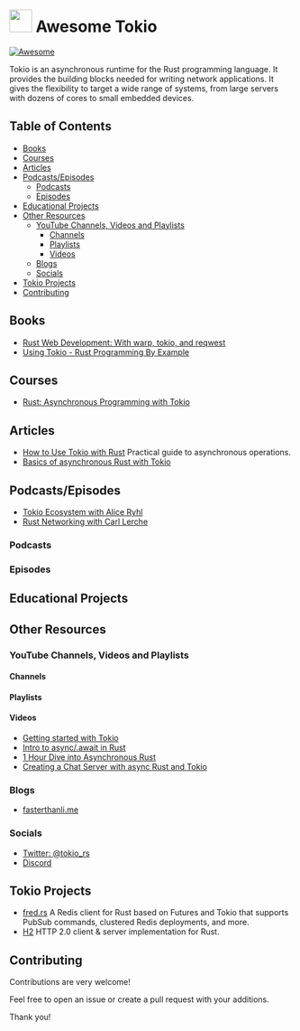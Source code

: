 # [<img src="https://upload.wikimedia.org/wikipedia/commons/thumb/6/60/Tokio_logo.svg/1200px-Tokio_logo.svg.png" width="40">](https://github.com/tokio-rs/tokio) Awesome Tokio

[![Awesome](https://awesome.re/badge.svg)](https://awesome.re)

Tokio is an asynchronous runtime for the Rust programming language. It provides the building blocks needed for writing network applications. It gives the flexibility to target a wide range of systems, from large servers with dozens of cores to small embedded devices.

## Table of Contents

- [Books](#books)
- [Courses](#courses)
- [Articles](#articles)
- [Podcasts/Episodes](#podcastsepisodes)
  - [Podcasts](#podcasts)
  - [Episodes](#episodes)
- [Educational Projects](#educational-projects)
- [Other Resources](#other-resources)
  - [YouTube Channels, Videos and Playlists](#youtube-channels-videos-and-playlists)
    - [Channels](#channels)
    - [Playlists](#playlists)
    - [Videos](#videos)
  - [Blogs](#blogs)
  - [Socials](#socials)
- [Tokio Projects](#tokio-projects)
- [Contributing](#contributing)

## Books

- [Rust Web Development: With warp, tokio, and reqwest](https://www.amazon.com/Rust-Web-Development-Bastian-Gruber/dp/1617299006)
- [Using Tokio - Rust Programming By Example](https://www.oreilly.com/library/view/rust-programming-by/9781788390637/ea68ba00-b120-44d5-9ad5-d6642b3229b2.xhtml)

## Courses

- [Rust: Asynchronous Programming with Tokio](https://www.linkedin.com/learning/rust-asynchronous-programming-with-tokio)

## Articles

- [How to Use Tokio with Rust](https://altimetrikpoland.medium.com/how-to-use-tokio-with-rust-f42a56cbd720) Practical guide to asynchronous operations.
- [Basics of asynchronous Rust with Tokio](https://jbarszczewski.hashnode.dev/basics-of-asynchronous-rust-with-tokio)

## Podcasts/Episodes

- [Tokio Ecosystem with Alice Ryhl](https://rustacean-station.org/episode/046-alice-ryhl/)
- [Rust Networking with Carl Lerche](https://softwareengineeringdaily.com/2018/06/19/rust-networking-with-carl-lerche/)

### Podcasts

### Episodes


## Educational Projects

## Other Resources

### YouTube Channels, Videos and Playlists

#### Channels

#### Playlists

#### Videos

- [Getting started with Tokio](https://www.youtube.com/watch?v=dOzrO40jgbU&t=3s)
- [Intro to async/.await in Rust](https://www.youtube.com/watch?v=K8LNPYNvT-U)
- [1 Hour Dive into Asynchronous Rust](https://www.youtube.com/watch?v=0HwrZp9CBD4)
- [Creating a Chat Server with async Rust and Tokio](https://www.youtube.com/watch?v=Iapc-qGTEBQ)

### Blogs

- [fasterthanli.me](https://fasterthanli.me/tags/tokio)

### Socials

- [Twitter: @tokio_rs](https://twitter.com/tokio_rs)
- [Discord](https://discord.com/invite/tokio)

## Tokio Projects

- [fred.rs](https://github.com/azuqua/fred.rs/tree/master) A Redis client for Rust based on Futures and Tokio that supports PubSub commands, clustered Redis deployments, and more.
- [H2](https://github.com/hyperium/h2) HTTP 2.0 client & server implementation for Rust.

## Contributing

Contributions are very welcome!

Feel free to open an issue or create a pull request with your additions.

Thank you!
